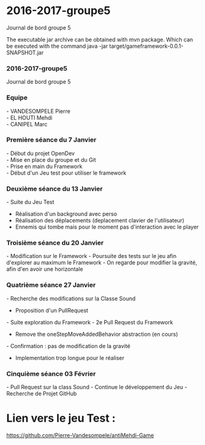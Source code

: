 # 2016-2017-groupe5
Journal de bord groupe 5


The executable jar archive can be obtained with mvn package. 
Which can be executed with the command java -jar target/gameframework-0.0.1-SNAPSHOT.jar

<h3> 2016-2017-groupe5 </h3>
Journal de bord groupe 5

<h3> Equipe </h3> 
- VANDESOMPELE Pierre <br>
- EL HOUTI Mehdi <br>
- CANIPEL Marc


<h3> Première séance du 7 Janvier </h3>
- Début du projet OpenDev <br>
- Mise en place du groupe et du Git <br>
- Prise en main du Framework <br>
- Début d'un Jeu test pour utiliser le framework


<h3> Deuxième séance du 13 Janvier </h3>
- Suite du Jeu Test
  <ul>
  <li> Réalisation d'un background avec perso </li>
  <li> Réalisation des déplacements (deplacement clavier de l'utilisateur) </li>
  <li> Ennemis qui tombe mais pour le moment pas d'interaction avec le player </li>
  </ul>
  
  
<h3> Troisième séance du 20 Janvier </h3>
- Modification sur le Framework
- Poursuite des tests sur le jeu afin d'explorer au maximum le Framework
- On regarde pour modifier la gravité, afin d'en avoir une horizontale

<h3> Quatrième séance 27 Janvier </h3>
- Recherche des modifications sur la Classe Sound
<ul>
<li> Proposition d'un PullRequest </li>
</ul>
- Suite exploration du Framework
- 2e Pull Request du Framework
<ul>
<li> Remove the oneStepMoveAddedBehavior abstraction (en cours) </li>
</ul>
- Confirmation : pas de modification de la gravité
<ul>
<li> Implementation trop longue pour le réaliser </li>
</ul>

<h3> Cinquième séance 03 Février </h3>
- Pull Request sur la class Sound
- Continue le développement du Jeu
- Recherche de Projet GitHub

# Lien vers le jeu Test :
https://github.com/Pierre-Vandesompele/antiMehdi-Game

